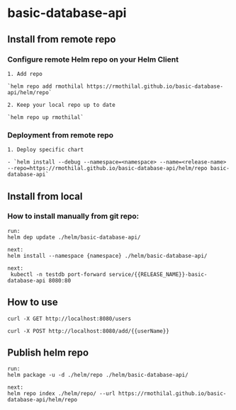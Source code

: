 # basic-database-api

## Install from remote repo

### Configure remote Helm repo on your Helm Client
```
1. Add repo 

`helm repo add rmothilal https://rmothilal.github.io/basic-database-api/helm/repo`

2. Keep your local repo up to date

`helm repo up rmothilal`
```
### Deployment from remote repo
```
1. Deploy specific chart

- `helm install --debug --namespace=<namespace> --name=<release-name> --repo=https://rmothilal.github.io/basic-database-api/helm/repo basic-database-api`
```

## Install from local

### How to install manually from git repo:

```$xslt
run:
helm dep update ./helm/basic-database-api/

next:
helm install --namespace {namespace} ./helm/basic-database-api/

next:
 kubectl -n testdb port-forward service/{{RELEASE_NAME}}-basic-database-api 8080:80
```

## How to use

```$xslt
curl -X GET http://localhost:8080/users 

curl -X POST http://localhost:8080/add/{{userName}}
```

## Publish helm repo
```$xslt
run:
helm package -u -d ./helm/repo ./helm/basic-database-api/

next:
helm repo index ./helm/repo/ --url https://rmothilal.github.io/basic-database-api/helm/repo
```
